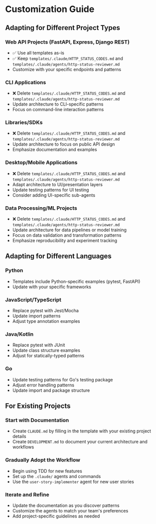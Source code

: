 # Customization Guide

## Adapting for Different Project Types

### Web API Projects (FastAPI, Express, Django REST)
- ✅ Use all templates as-is
- ✅ Keep `templates/.claude/HTTP_STATUS_CODES.md` and `templates/.claude/agents/http-status-reviewer.md`
- Customize with your specific endpoints and patterns

### CLI Applications
- ❌ Delete `templates/.claude/HTTP_STATUS_CODES.md` and `templates/.claude/agents/http-status-reviewer.md`
- Update architecture to CLI-specific patterns
- Focus on command-line interaction patterns

### Libraries/SDKs
- ❌ Delete `templates/.claude/HTTP_STATUS_CODES.md` and `templates/.claude/agents/http-status-reviewer.md`
- Update architecture to focus on public API design
- Emphasize documentation and examples

### Desktop/Mobile Applications
- ❌ Delete `templates/.claude/HTTP_STATUS_CODES.md` and `templates/.claude/agents/http-status-reviewer.md`
- Adapt architecture to UI/presentation layers
- Update testing patterns for UI testing
- Consider adding UI-specific sub-agents

### Data Processing/ML Projects
- ❌ Delete `templates/.claude/HTTP_STATUS_CODES.md` and `templates/.claude/agents/http-status-reviewer.md`
- Update architecture for data pipelines or model training
- Focus on data validation and transformation patterns
- Emphasize reproducibility and experiment tracking

## Adapting for Different Languages

### Python
- Templates include Python-specific examples (pytest, FastAPI)
- Update with your specific frameworks

### JavaScript/TypeScript
- Replace pytest with Jest/Mocha
- Update import patterns
- Adjust type annotation examples

### Java/Kotlin
- Replace pytest with JUnit
- Update class structure examples
- Adjust for statically-typed patterns

### Go
- Update testing patterns for Go's testing package
- Adjust error handling patterns
- Update import and package structure

## For Existing Projects

### Start with Documentation
- Create `CLAUDE.md` by filling in the template with your existing project details
- Create `DEVELOPMENT.md` to document your current architecture and workflows

### Gradually Adopt the Workflow
- Begin using TDD for new features
- Set up the `.claude/` agents and commands
- Use the `user-story-implementer` agent for new user stories

### Iterate and Refine
- Update the documentation as you discover patterns
- Customize the agents to match your team's preferences
- Add project-specific guidelines as needed
